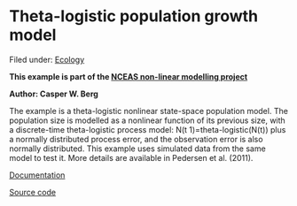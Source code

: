 #  Theta-logistic population growth model

Filed under:  [Ecology][1]

**This example is part of the [NCEAS non-linear modelling project][2]**

**Author: Casper W. Berg**

The example is a theta-logistic nonlinear state-space population model. The population size is modelled as a nonlinear function of its previous size, with a discrete-time theta-logistic process model: N(t 1)=theta-logistic(N(t)) plus a normally distributed process error, and the observation error is also normally distributed. This example uses simulated data from the same model to test it. More details are available in Pedersen et al. (2011).

[Documentation][3]

[Source code][4]

[1]: http://www.admb-project.org/@@search?Subject:list=Ecology
[2]: https://groups.nceas.ucsb.edu/non-linear-modeling/projects
[3]: https://groups.nceas.ucsb.edu/non-linear-modeling/projects/theta/WRITEUP/theta.pdf
[4]: https://groups.nceas.ucsb.edu/non-linear-modeling/projects/theta

